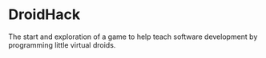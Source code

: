 # DroidHack
The start and exploration of a game to help teach software development by programming little virtual droids.  
